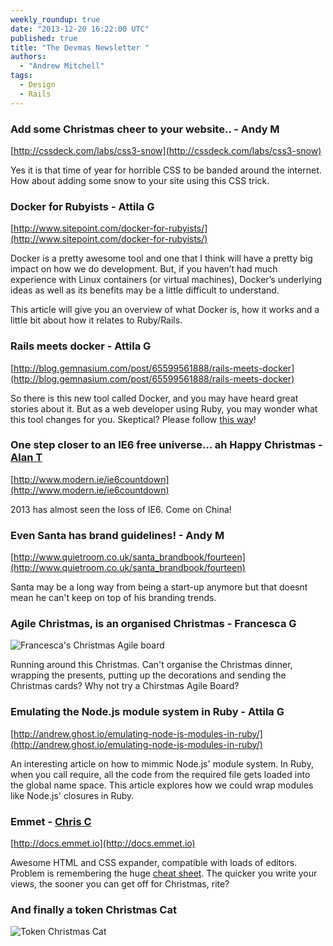 ```yaml
---
weekly_roundup: true
date: "2013-12-20 16:22:00 UTC"
published: true
title: "The Devmas Newsletter "
authors:
  - "Andrew Mitchell"
tags:
  - Design
  - Rails
---
```


### Add some Christmas cheer to your website.. - Andy M

[http://cssdeck.com/labs/css3-snow](http://cssdeck.com/labs/css3-snow)

Yes it is that time of year for horrible CSS to be banded around the internet. How about adding some snow to your site using this CSS trick.

### Docker for Rubyists - Attila G

[http://www.sitepoint.com/docker-for-rubyists/](http://www.sitepoint.com/docker-for-rubyists/)

Docker is a pretty awesome tool and one that I think will have a pretty big impact on how we do development. But, if you haven’t had much experience with Linux containers (or virtual machines), Docker’s underlying ideas as well as its benefits may be a little difficult to understand.

This article will give you an overview of what Docker is, how it works and a little bit about how it relates to Ruby/Rails.

### Rails meets docker - Attila G

[http://blog.gemnasium.com/post/65599561888/rails-meets-docker](http://blog.gemnasium.com/post/65599561888/rails-meets-docker)

So there is this new tool called Docker, and you may have heard great stories about it. But as a web developer using Ruby, you may wonder what this tool changes for you. Skeptical? Please follow [this way](http://blog.gemnasium.com/post/65599561888/rails-meets-docker)!


### One step closer to an IE6 free universe... ah Happy Christmas - [Alan T](/people#alan-thomas)

[http://www.modern.ie/ie6countdown](http://www.modern.ie/ie6countdown)

2013 has almost seen the loss of IE6. Come on China!

### Even Santa has brand guidelines! - Andy M

[http://www.quietroom.co.uk/santa_brandbook/fourteen](http://www.quietroom.co.uk/santa_brandbook/fourteen)

Santa may be a long way from being a start-up anymore but that doesnt mean he can't keep on top of his branding trends.

### Agile Christmas, is an organised Christmas - Francesca G

![Francesca's Christmas Agile board](https://lh6.googleusercontent.com/-kPyzMjNnPUs/UrRq0xyqh2I/AAAAAAAAArs/vDFukgHGvkA/s512/IMG_5410.jpeg)

Running around this Christmas. Can't organise the Christmas dinner, wrapping the presents, putting up the decorations and sending the Christmas cards? Why not try a Chirstmas Agile Board?

### Emulating the Node.js module system in Ruby - Attila G

[http://andrew.ghost.io/emulating-node-js-modules-in-ruby/](http://andrew.ghost.io/emulating-node-js-modules-in-ruby/)

An interesting article on how to mimmic Node.js' module system. In Ruby, when you call require, all the code from the required file gets loaded into the global name space. This article explores how we could wrap modules like Node.js' closures in Ruby.

### Emmet - [Chris C](/people#chris-carter)

[http://docs.emmet.io](http://docs.emmet.io)

Awesome HTML and CSS expander, compatible with loads of editors. Problem is remembering the huge [cheat sheet](http://docs.emmet.io/cheat-sheet/). The quicker you write your views, the sooner you can get off for Christmas, rite?

### And finally a token Christmas Cat

![Token Christmas Cat](https://lh6.googleusercontent.com/-y0WSSjWsFwU/UrRqdudzG6I/AAAAAAAAArg/piSvgsOb_jA/s700/%255Bwallcoo.com%255D_christmas_257.jpg)

